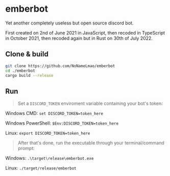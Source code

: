 # emberbot

Yet another completely useless but open source discord bot.

First created on 2nd of June 2021 in JavaScript,
then recoded in TypeScript in October 2021,
then recoded again but in Rust on 30th of July 2022.

## Clone & build

```bash
git clone https://github.com/NoNameLmao/emberbot
cd ./emberbot
cargo build --release
```

## Run

> Set a `DISCORD_TOKEN` enviroment variable containing your bot's token:

Windows CMD: `set DISCORD_TOKEN=token_here`

Windows PowerShell: `$Env:DISCORD_TOKEN=token_here`

Linux: `export DISCORD_TOKEN=token_here`

> After that's done, run the executable through your terminal/command prompt:

Windows: `.\target\release\emberbot.exe`

Linux: `./target/release/emberbot`
